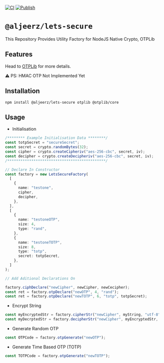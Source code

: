 [![CI](https://github.com/aljeerz/lets-secure/actions/workflows/main.yml/badge.svg)](https://github.com/aljeerz/lets-secure/actions/workflows/main.yml) [![Publish](https://github.com/aljeerz/lets-secure/actions/workflows/publish.yml/badge.svg)](https://github.com/aljeerz/lets-secure/actions/workflows/publish.yml)

# `@aljeerz/lets-secure`

This Repository Provides Utility Factory for NodeJS Native Crypto, OTPLib

## Features

Head to [OTPLib](https://github.com/yeojz/otplib) for more details.

⚠️ PS: HMAC OTP Not Implemented Yet

## Installation

```
npm install @aljeerz/lets-secure otplib @otplib/core
```

## Usage

- Initialisation

```typescript
/******** Example Initialisation Data ********/
const totpSecret = "secureSecret";
const secret = crypto.randomBytes(32);
const cipher = crypto.createCipheriv("aes-256-cbc", secret, iv);
const decipher = crypto.createDecipheriv("aes-256-cbc", secret, iv);
/*********************************************/

// Declare In Constructor
const factory = new LetsSecureFactory(
  [
    {
      name: "testone",
      cipher,
      decipher,
    },
  ],
  [
    {
      name: "testoneOTP",
      size: 4,
      type: "rand",
    },
    {
      name: "testoneTOTP",
      size: 8,
      type: "totp",
      secret: totpSecret,
    },
  ]
);

// Add Aditional Declarations On

factory.ciphDeclare("newCipher", newCipher, newCecipher);
const ret = factory.otpDeclare("newOTP", 4, "rand");
const ret = factory.otpDeclare("newTOTP", 6, "totp", totpSecret);
```

- Encrypt String

```typescript
const myEncryptedStr = factory.cipherStr("newCipher", myString, "utf-8", "base64");
const myDecrptedStr = factory.decipherStr("newCipher", myEncryptedStr, "base64", "utf-8");
```
- Generate Random OTP
```typescript
const OTPCode = factory.otpGenerate("newOTP");
```
- Generate Time Based OTP (TOTP)
```typescript
const TOTPCode = factory.otpGenerate("newTOTP");
```
